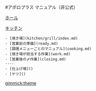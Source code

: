 #アポロプラス マニュアル（非公式）

[ホール]()

[キッチン]()

    - [焼き場](kitchen/grill/index.md)
    - [営業前の準備](ready.md)
    - [調理メニューごとのマニュアル](cooking.md)
    - [焼き場が担当する作業](work.md)
    - [営業後の〆作業](closing.md)
    ----
    - [仕上げ場]()
    - [ケツ]()


[gimmick:theme](united)
